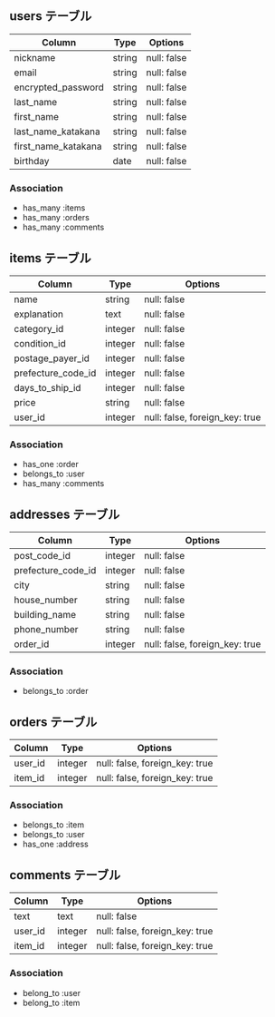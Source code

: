## users テーブル

| Column              | Type   | Options     |
| ------------------- | ------ | ----------- |
| nickname            | string | null: false |
| email               | string | null: false |
| encrypted_password  | string | null: false |
| last_name           | string | null: false |
| first_name          | string | null: false |
| last_name_katakana  | string | null: false |
| first_name_katakana | string | null: false |
| birthday            | date   | null: false |

### Association

- has_many :items
- has_many :orders
- has_many :comments

## items テーブル

| Column            | Type       | Options                        |
| ----------------- | ---------- | ------------------------------ |
| name              | string     | null: false                    |
| explanation       | text       | null: false                    |
| category_id       | integer    | null: false                    |
| condition_id      | integer    | null: false                    |
| postage_payer_id  | integer    | null: false                    |
| prefecture_code_id| integer    | null: false                    |
| days_to_ship_id   | integer    | null: false                    |
| price             | string     | null: false                    |
| user_id           | integer    | null: false, foreign_key: true |

### Association

- has_one :order
- belongs_to :user
- has_many   :comments

## addresses テーブル

| Column             | Type       | Options                        |
| ----------------   | ---------- | ------------------------------ |
| post_code_id       | integer    | null: false                    |
| prefecture_code_id | integer    | null: false                    |
| city               | string     | null: false                    |
| house_number       | string     | null: false                    |
| building_name      | string     | null: false                    |
| phone_number       | string     | null: false                    |
| order_id           | integer    | null: false, foreign_key: true |


### Association
- belongs_to :order


## orders テーブル

| Column            | Type       | Options                        |
| ----------------- | ---------- | ------------------------------ |
| user_id           | integer    | null: false, foreign_key: true |
| item_id           | integer    | null: false, foreign_key: true |

### Association

- belongs_to :item
- belongs_to :user
- has_one :address

## comments テーブル

| Column  | Type       | Options                        |
| ------- | ---------- | ------------------------------ |
| text    | text       | null: false                    |
| user_id | integer    | null: false, foreign_key: true |
| item_id | integer    | null: false, foreign_key: true |

### Association
- belong_to :user
- belong_to :item
